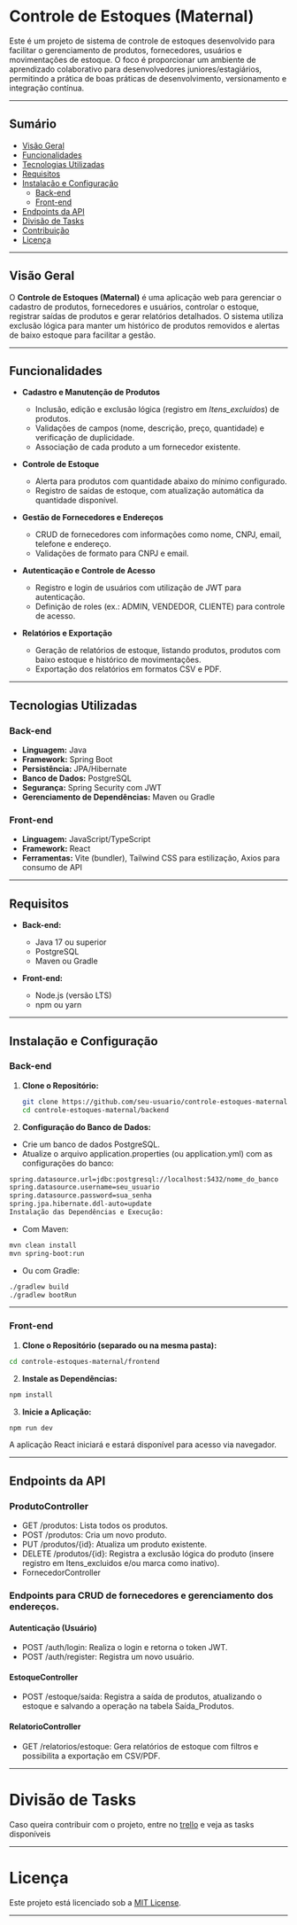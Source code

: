 # Controle de Estoques (Maternal)

Este é um projeto de sistema de controle de estoques desenvolvido para facilitar o gerenciamento de produtos, fornecedores, usuários e movimentações de estoque. O foco é proporcionar um ambiente de aprendizado colaborativo para desenvolvedores juniores/estagiários, permitindo a prática de boas práticas de desenvolvimento, versionamento e integração contínua.

---

## Sumário

- [Visão Geral](#visão-geral)
- [Funcionalidades](#funcionalidades)
- [Tecnologias Utilizadas](#tecnologias-utilizadas)
- [Requisitos](#requisitos)
- [Instalação e Configuração](#instalação-e-configuração)
  - [Back-end](#back-end)
  - [Front-end](#front-end)
- [Endpoints da API](#endpoints-da-api)
- [Divisão de Tasks](#divisão-de-tasks)
- [Contribuição](#contribuição)
- [Licença](#licença)

---

## Visão Geral

O **Controle de Estoques (Maternal)** é uma aplicação web para gerenciar o cadastro de produtos, fornecedores e usuários, controlar o estoque, registrar saídas de produtos e gerar relatórios detalhados. O sistema utiliza exclusão lógica para manter um histórico de produtos removidos e alertas de baixo estoque para facilitar a gestão.

---

## Funcionalidades

- **Cadastro e Manutenção de Produtos**
  - Inclusão, edição e exclusão lógica (registro em *Itens_excluidos*) de produtos.
  - Validações de campos (nome, descrição, preço, quantidade) e verificação de duplicidade.
  - Associação de cada produto a um fornecedor existente.

- **Controle de Estoque**
  - Alerta para produtos com quantidade abaixo do mínimo configurado.
  - Registro de saídas de estoque, com atualização automática da quantidade disponível.

- **Gestão de Fornecedores e Endereços**
  - CRUD de fornecedores com informações como nome, CNPJ, email, telefone e endereço.
  - Validações de formato para CNPJ e email.

- **Autenticação e Controle de Acesso**
  - Registro e login de usuários com utilização de JWT para autenticação.
  - Definição de roles (ex.: ADMIN, VENDEDOR, CLIENTE) para controle de acesso.

- **Relatórios e Exportação**
  - Geração de relatórios de estoque, listando produtos, produtos com baixo estoque e histórico de movimentações.
  - Exportação dos relatórios em formatos CSV e PDF.

---

## Tecnologias Utilizadas

### Back-end
- **Linguagem:** Java
- **Framework:** Spring Boot
- **Persistência:** JPA/Hibernate
- **Banco de Dados:** PostgreSQL
- **Segurança:** Spring Security com JWT
- **Gerenciamento de Dependências:** Maven ou Gradle

### Front-end
- **Linguagem:** JavaScript/TypeScript
- **Framework:** React
- **Ferramentas:** Vite (bundler), Tailwind CSS para estilização, Axios para consumo de API

---

## Requisitos

- **Back-end:**
  - Java 17 ou superior
  - PostgreSQL
  - Maven ou Gradle

- **Front-end:**
  - Node.js (versão LTS)
  - npm ou yarn

---

## Instalação e Configuração

### Back-end

1. **Clone o Repositório:**

   ```bash
   git clone https://github.com/seu-usuario/controle-estoques-maternal.git
   cd controle-estoques-maternal/backend
   ```
2. **Configuração do Banco de Dados:**

- Crie um banco de dados PostgreSQL.
- Atualize o arquivo application.properties (ou application.yml) com as configurações do banco:

```bash
spring.datasource.url=jdbc:postgresql://localhost:5432/nome_do_banco
spring.datasource.username=seu_usuario
spring.datasource.password=sua_senha
spring.jpa.hibernate.ddl-auto=update
Instalação das Dependências e Execução:
```

- Com Maven:
```bash
mvn clean install
mvn spring-boot:run
```
- Ou com Gradle:
```bash
./gradlew build
./gradlew bootRun
```
--------

### **Front-end**

1. **Clone o Repositório (separado ou na mesma pasta):**

```bash
cd controle-estoques-maternal/frontend
```

2. **Instale as Dependências:**

```bash
npm install
```

3. **Inicie a Aplicação:**

```bash
npm run dev
```

A aplicação React iniciará e estará disponível para acesso via navegador.

---

## **Endpoints da API**

### **ProdutoController**
- GET /produtos: Lista todos os produtos.
- POST /produtos: Cria um novo produto.
- PUT /produtos/{id}: Atualiza um produto existente.
- DELETE /produtos/{id}: Registra a exclusão lógica do produto (insere registro em Itens_excluidos e/ou marca como inativo).
- FornecedorController
### **Endpoints para CRUD de fornecedores e gerenciamento dos endereços.**
 #### **Autenticação (Usuário)**
- POST /auth/login: Realiza o login e retorna o token JWT.
- POST /auth/register: Registra um novo usuário.
#### **EstoqueController**
- POST /estoque/saida: Registra a saída de produtos, atualizando o estoque e salvando a operação na tabela Saída_Produtos.
#### **RelatorioController**
- GET /relatorios/estoque: Gera relatórios de estoque com filtros e possibilita a exportação em CSV/PDF.

---
# Divisão de Tasks

Caso queira contribuir com o projeto, entre no [trello](https://trello.com/invite/b/67ca080f5686e4341e568ac8/ATTI790cf9712c82ae57b8926d86c172085538917869/sistema-de-controle-de-estoque) e veja as tasks disponíveis

---

# Licença

Este projeto está licenciado sob a [MIT License](https://choosealicense.com/licenses/mit/).

---
